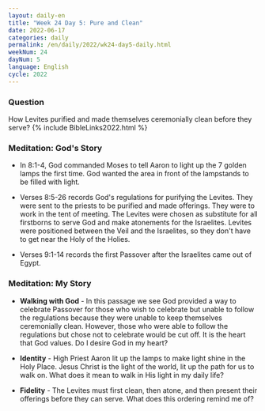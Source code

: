 ```yaml
---
layout: daily-en
title: "Week 24 Day 5: Pure and Clean"
date: 2022-06-17
categories: daily
permalink: /en/daily/2022/wk24-day5-daily.html
weekNum: 24
dayNum: 5
language: English
cycle: 2022
---
```

### Question     
How Levites purified and made themselves ceremonially clean before they serve?
{% include BibleLinks2022.html %} 

### Meditation: God's Story   
+ In 8:1-4, God commanded Moses to tell Aaron to light up the 7 golden lamps the first time. God wanted the area in front of the lampstands to be filled with light. 

+ Verses 8:5-26 records God's regulations for purifying the Levites. They were sent to the priests to be purified and made offerings. They were to work in the tent of meeting. The Levites were chosen as substitute for all firstborns to serve God and make atonements for the Israelites. Levites were positioned between the Veil and the Israelites, so they don't have to get near the Holy of the Holies. 

+ Verses 9:1-14 records the first Passover after the Israelites came out of Egypt. 

### Meditation: My Story   
+ **Walking with God** - In this passage we see God provided a way to celebrate Passover for those who wish to celebrate but unable to follow the regulations because they were unable to keep themselves ceremonially clean. However, those who were able to follow the regulations but chose not to celebrate would be cut off. It is the heart that God values. Do I desire God in my heart? 

+ **Identity** - High Priest Aaron lit up the lamps to make light shine in the Holy Place. Jesus Christ is the light of the world, lit up the path for us to walk on. What does it mean to walk in His light in my daily life? 

+ **Fidelity** - The Levites must first clean, then atone, and then present their offerings before they can serve. What does this ordering remind me of? 
